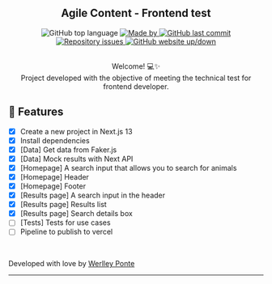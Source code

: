 <h2 align="center">Agile Content - Frontend test</h2>

<div align="center">
  <img alt="GitHub top language" src="https://img.shields.io/github/languages/top/werlleyg/agile-content-frontend-test?color=9747FF">

  <a href="https://www.linkedin.com/in/werlleyg/" target="_blank" rel="noopener noreferrer">
    <img alt="Made by" src="https://img.shields.io/badge/developed%20by-Werlley Ponte-9747FF">
  </a>
  
  <a href="https://github.com/werlleyh/agile-content-frontend-test/commits/main">
    <img alt="GitHub last commit" src="https://img.shields.io/github/last-commit/werlleyg/agile-content-frontend-test?color=9747FF">
  </a>

  <a href="https://github.com/werlleyg/agile-content-frontend-test/issues">
    <img alt="Repository issues" src="https://img.shields.io/github/issues/werlleyg/agile-content-frontend-test?color=9747FF">
  </a>

  <a href="https://#">
    <img alt="GitHub website up/down" src="https://img.shields.io/website-up-down-green-red/https/meusite.com.br.svg">
  </a>
</div>
<br/>
<p align="center">
  Welcome! 💻✨<br/>
  Project developed with the objective of meeting the technical test for frontend developer.
</p>

## :space_invader: Features

- [x] Create a new project in Next.js 13
- [x] Install dependencies
- [x] [Data] Get data from Faker.js
- [x] [Data] Mock results with Next API
- [x] [Homepage] A search input that allows you to search for animals
- [x] [Homepage] Header
- [x] [Homepage] Footer
- [x] [Results page] A search input in the header
- [x] [Results page] Results list
- [x] [Results page] Search details box
- [ ] [Tests] Tests for use cases
- [ ] Pipeline to publish to vercel

<br/>

Developed with love by [Werlley Ponte](https://linkedin.com/in/werlleyg)

---
